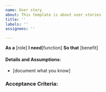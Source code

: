 ```yaml
---
name: User story
about: This template is about user stories
title: ''
labels: ''
assignees: ''

---
```


**As a** [role]
**I need**[function]
**So that** [benefit]

#### Details and Assumptions:
* [document what you know]

### Acceptance Criteria:

